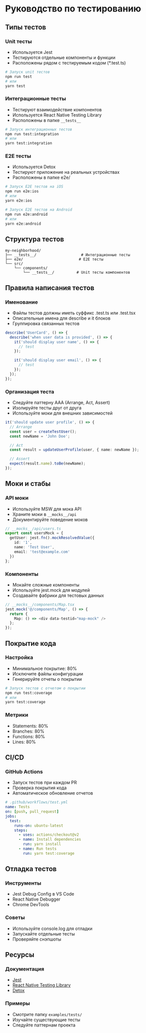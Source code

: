 # Руководство по тестированию

## Типы тестов

### Unit тесты
- Используется Jest
- Тестируются отдельные компоненты и функции
- Расположены рядом с тестируемым кодом (*.test.ts)

```bash
# Запуск unit тестов
npm run test
# или
yarn test
```

### Интеграционные тесты
- Тестируют взаимодействие компонентов
- Используется React Native Testing Library
- Расположены в папке `__tests__`

```bash
# Запуск интеграционных тестов
npm run test:integration
# или
yarn test:integration
```

### E2E тесты
- Используется Detox
- Тестируют приложение на реальных устройствах
- Расположены в папке e2e/

```bash
# Запуск E2E тестов на iOS
npm run e2e:ios
# или
yarn e2e:ios

# Запуск E2E тестов на Android
npm run e2e:android
# или
yarn e2e:android
```

## Структура тестов

```
my-neighborhood/
├── __tests__/                    # Интеграционные тесты
├── e2e/                         # E2E тесты
└── src/
    └── components/
        └── __tests__/          # Unit тесты компонентов
```

## Правила написания тестов

### Именование
- Файлы тестов должны иметь суффикс .test.ts или .test.tsx
- Описательные имена для describe и it блоков
- Группировка связанных тестов

```typescript
describe('UserCard', () => {
  describe('when user data is provided', () => {
    it('should display user name', () => {
      // test
    });

    it('should display user email', () => {
      // test
    });
  });
});
```

### Организация теста
- Следуйте паттерну AAA (Arrange, Act, Assert)
- Изолируйте тесты друг от друга
- Используйте моки для внешних зависимостей

```typescript
it('should update user profile', () => {
  // Arrange
  const user = createTestUser();
  const newName = 'John Doe';

  // Act
  const result = updateUserProfile(user, { name: newName });

  // Assert
  expect(result.name).toBe(newName);
});
```

## Моки и стабы

### API моки
- Используйте MSW для мока API
- Храните моки в `__mocks__/api`
- Документируйте поведение моков

```typescript
// __mocks__/api/users.ts
export const usersMock = {
  getUser: jest.fn().mockResolvedValue({
    id: '1',
    name: 'Test User',
    email: 'test@example.com'
  })
};
```

### Компоненты
- Мокайте сложные компоненты
- Используйте jest.mock для модулей
- Создавайте фабрики для тестовых данных

```typescript
// __mocks__/components/Map.tsx
jest.mock('@/components/Map', () => {
  return {
    Map: () => <div data-testid="map-mock" />
  };
});
```

## Покрытие кода

### Настройка
- Минимальное покрытие: 80%
- Исключите файлы конфигурации
- Генерируйте отчеты о покрытии

```bash
# Запуск тестов с отчетом о покрытии
npm run test:coverage
# или
yarn test:coverage
```

### Метрики
- Statements: 80%
- Branches: 80%
- Functions: 80%
- Lines: 80%

## CI/CD

### GitHub Actions
- Запуск тестов при каждом PR
- Проверка покрытия кода
- Автоматическое обновление отчетов

```yaml
# .github/workflows/test.yml
name: Tests
on: [push, pull_request]
jobs:
  test:
    runs-on: ubuntu-latest
    steps:
      - uses: actions/checkout@v2
      - name: Install dependencies
        run: yarn install
      - name: Run tests
        run: yarn test:coverage
```

## Отладка тестов

### Инструменты
- Jest Debug Config в VS Code
- React Native Debugger
- Chrome DevTools

### Советы
- Используйте console.log для отладки
- Запускайте отдельные тесты
- Проверяйте снэпшоты

## Ресурсы

### Документация
- [Jest](https://jestjs.io/)
- [React Native Testing Library](https://callstack.github.io/react-native-testing-library/)
- [Detox](https://wix.github.io/Detox/)

### Примеры
- Смотрите папку `examples/tests/`
- Изучайте существующие тесты
- Следуйте паттернам проекта 